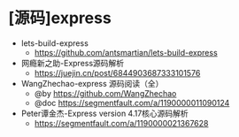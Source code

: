 # [源码]express

- lets-build-express
  - https://github.com/antsmartian/lets-build-express
- 网瘾新之助-Express源码解析
  - https://juejin.cn/post/6844903687333101576
- WangZhechao-express 源码阅读（全）
  - @by https://github.com/WangZhechao
  - @doc https://segmentfault.com/a/1190000011090124
- Peter谭金杰-Express version 4.17核心源码解析
  - https://segmentfault.com/a/1190000021367628